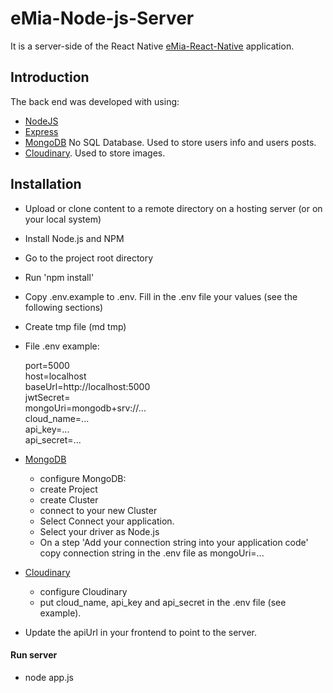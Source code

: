 # eMia-Node-js-Server

It is a server-side of the React Native [eMia-React-Native](https://github.com/SKrotkih/eMia-React-Native) application. 

## Introduction

The back end was developed with using:
- [NodeJS](https://nodejs.org/en/)
- [Express](https://expressjs.com/)
- [MongoDB](https://www.mongodb.com) No SQL Database. Used to store users info and users posts.
- [Cloudinary](https://cloudinary.com). Used to store images.

## Installation

- Upload or clone content to a remote directory on a hosting server (or on your local system)
- Install Node.js and NPM
- Go to the project root directory
- Run 'npm install'
- Copy .env.example to .env. Fill in the .env file your values (see the following sections)
- Create tmp file (md tmp)

- File .env example:

    port=5000 <br>
    host=localhost <br>
    baseUrl=http://localhost:5000 <br>
    jwtSecret=<some secret sentence> <br>
    mongoUri=mongodb+srv://... <br>
    cloud_name=... <br>
    api_key=... <br>
    api_secret=... <br>


- [MongoDB](https://www.mongodb.com)
    - configure MongoDB:
    - create Project
    - create Cluster
    - connect to your new Cluster
    - Select Connect your application.
    - Select your driver as Node.js
    - On a step 'Add your connection string into your application code' copy connection string in the .env file as mongoUri=...

- [Cloudinary](https://cloudinary.com) 
    - configure Cloudinary
    - put cloud_name, api_key and api_secret in the .env file (see example). 
    
- Update the apiUrl in your frontend to point to the server.

#### Run server

- node app.js
